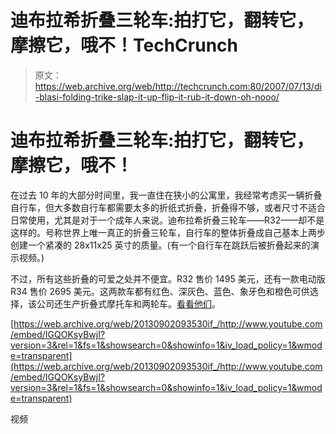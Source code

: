 # 迪布拉希折叠三轮车:拍打它，翻转它，摩擦它，哦不！TechCrunch

> 原文：<https://web.archive.org/web/http://techcrunch.com:80/2007/07/13/di-blasi-folding-trike-slap-it-up-flip-it-rub-it-down-oh-nooo/>

# 迪布拉希折叠三轮车:拍打它，翻转它，摩擦它，哦不！

在过去 10 年的大部分时间里，我一直住在狭小的公寓里，我经常考虑买一辆折叠自行车，但大多数自行车都需要太多的折纸式折叠，折叠得不够，或者尺寸不适合日常使用，尤其是对于一个成年人来说。迪布拉希折叠三轮车——R32——却不是这样的。号称世界上唯一真正的折叠三轮车，自行车的整体折叠成自己基本上两步创建一个紧凑的 28x11x25 英寸的质量。(有一个自行车在跳跃后被折叠起来的演示视频。)

不过，所有这些折叠的可爱之处并不便宜。R32 售价 1495 美元，还有一款电动版 R34 售价 2695 美元。这两款车都有红色、深灰色、蓝色、象牙色和橙色可供选择，该公司还生产折叠式摩托车和两轮车。[看看他们](https://web.archive.org/web/20130902093530/http://www.foldingmotorbike.com/)。

 [https://web.archive.org/web/20130902093530if_/http://www.youtube.com/embed/IGQOKsyBwjI?version=3&rel=1&fs=1&showsearch=0&showinfo=1&iv_load_policy=1&wmode=transparent](https://web.archive.org/web/20130902093530if_/http://www.youtube.com/embed/IGQOKsyBwjI?version=3&rel=1&fs=1&showsearch=0&showinfo=1&iv_load_policy=1&wmode=transparent)

视频